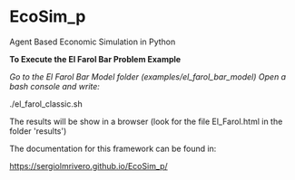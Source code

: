 # EcoSim_p
Agent Based Economic Simulation in Python


__To Execute the El Farol Bar Problem Example__

_Go to the El Farol Bar Model folder (examples/el_farol_bar_model)_
_Open a bash console and write:_

./el_farol_classic.sh

The results will be show in a browser (look for the file El_Farol.html in the folder 'results')

The documentation for this framework can be found in:

https://sergiolmrivero.github.io/EcoSim_p/
